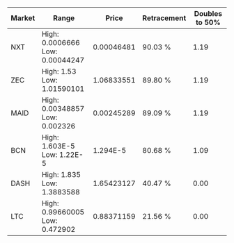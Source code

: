 | Market | Range | Price| Retracement | Doubles to 50% |
| --- | --- | --- | --- | --- |
| NXT | High: 0.0006666<br />Low: 0.00044247 | 0.00046481 | 90.03 % | 1.19 |
| ZEC | High: 1.53<br />Low: 1.01590101 | 1.06833551 | 89.80 % | 1.19 |
| MAID | High: 0.00348857<br />Low: 0.002326 | 0.00245289 | 89.09 % | 1.19 |
| BCN | High: 1.603E-5<br />Low: 1.22E-5 | 1.294E-5 | 80.68 % | 1.09 |
| DASH | High: 1.835<br />Low: 1.3883588 | 1.65423127 | 40.47 % | 0.00 |
| LTC | High: 0.99660005<br />Low: 0.472902 | 0.88371159 | 21.56 % | 0.00 |
